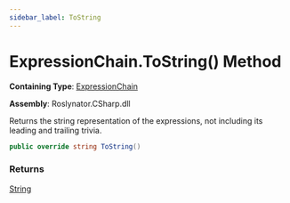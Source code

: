 ```yaml
---
sidebar_label: ToString
---
```


# ExpressionChain\.ToString\(\) Method

**Containing Type**: [ExpressionChain](../index.md)

**Assembly**: Roslynator\.CSharp\.dll

  
Returns the string representation of the expressions, not including its leading and trailing trivia\.

```csharp
public override string ToString()
```

### Returns

[String](https://docs.microsoft.com/en-us/dotnet/api/system.string)


